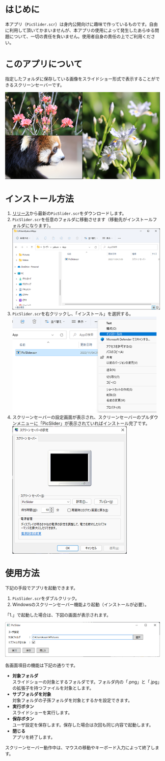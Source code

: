 ﻿# はじめに
本アプリ（`PicSlider.scr`）は身内公開向けに趣味で作っているものです。自由に利用して頂いてかまいませんが、本アプリの使用によって発生したあらゆる問題について、一切の責任を負いません。使用者自身の責任の上でご利用ください。

# このアプリについて
指定したフォルダに保存している画像をスライドショー形式で表示することができるスクリーンセーバーです。

![デモ画像](./readme.files/demo.png)

# インストール方法
1. [リリース](https://github.com/yakumo-amamiya/PicSliderSS/releases)から最新の`PicSlider.scr`をダウンロードします。
2. `PicSlider.scr`を任意のフォルダに移動させます（移動先がインストールフォルダになります）。<br>![インストール手順２](./readme.files/ins-2.png)
3. `PicSlider.scr`を右クリックし、「インストール」を選択する。<br>![インストール手順３](./readme.files/ins-3.png)
4. スクリーンセーバーの設定画面が表示され、スクリーンセーバーのプルダウンメニューに「PicSlider」が表示されていればインストール完了です。<br>![インストール手順４](./readme.files/ins-4.png)

# 使用方法
下記の手段でアプリを起動できます。

1. `PisSlider.scr`をダブルクリック。
2. Windowsのスクリーンセーバー機能より起動（インストールが必要）。

「1.」で起動した場合は、下図の画面が表示されます。

![MainWindowの図](./readme.files/main-window.png)

各画面項目の機能は下記の通りです。
- **対象フォルダ**<br>スライドショーの対象とするフォルダです。フォルダ内の「.png」と「.jpg」の拡張子を持つファイルを対象とします。
- **サブフォルダを対象**<br>対象フォルダの子孫フォルダを対象とするかを設定できます。
- **実行ボタン**<br>スライドショーを実行します。
- **保存ボタン**<br>ユーザ設定を保存します。保存した場合は次回も同じ内容で起動します。
- **閉じる**<br>アプリを終了します。

スクリーンセーバー動作中は、マウスの移動やキーボード入力によって終了します。
